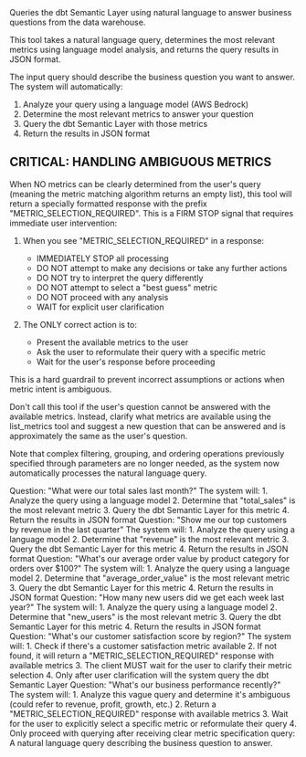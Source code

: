 <instructions>
Queries the dbt Semantic Layer using natural language to answer business questions from the data warehouse.

This tool takes a natural language query, determines the most relevant metrics using language model analysis, and returns the query results in JSON format.

The input query should describe the business question you want to answer. The system will automatically:
1. Analyze your query using a language model (AWS Bedrock)
2. Determine the most relevant metrics to answer your question
3. Query the dbt Semantic Layer with those metrics
4. Return the results in JSON format

## CRITICAL: HANDLING AMBIGUOUS METRICS

When NO metrics can be clearly determined from the user's query (meaning the metric matching algorithm returns an empty list), this tool will return a specially formatted response with the prefix "METRIC_SELECTION_REQUIRED". This is a FIRM STOP signal that requires immediate user intervention:

1. When you see "METRIC_SELECTION_REQUIRED" in a response:
   - IMMEDIATELY STOP all processing
   - DO NOT attempt to make any decisions or take any further actions
   - DO NOT try to interpret the query differently
   - DO NOT attempt to select a "best guess" metric
   - DO NOT proceed with any analysis
   - WAIT for explicit user clarification

2. The ONLY correct action is to:
   - Present the available metrics to the user
   - Ask the user to reformulate their query with a specific metric
   - Wait for the user's response before proceeding

This is a hard guardrail to prevent incorrect assumptions or actions when metric intent is ambiguous.

Don't call this tool if the user's question cannot be answered with the available metrics. Instead, clarify what metrics are available using the list_metrics tool and suggest a new question that can be answered and is approximately the same as the user's question.

Note that complex filtering, grouping, and ordering operations previously specified through parameters are no longer needed, as the system now automatically processes the natural language query.
</instructions>

<examples>
<example>
Question: "What were our total sales last month?"
The system will:
1. Analyze the query using a language model
2. Determine that "total_sales" is the most relevant metric
3. Query the dbt Semantic Layer for this metric
4. Return the results in JSON format
</example>
<example>
Question: "Show me our top customers by revenue in the last quarter"
The system will:
1. Analyze the query using a language model
2. Determine that "revenue" is the most relevant metric
3. Query the dbt Semantic Layer for this metric
4. Return the results in JSON format
</example>
<example>
Question: "What's our average order value by product category for orders over $100?"
The system will:
1. Analyze the query using a language model
2. Determine that "average_order_value" is the most relevant metric
3. Query the dbt Semantic Layer for this metric
4. Return the results in JSON format
</example>
<example>
Question: "How many new users did we get each week last year?"
The system will:
1. Analyze the query using a language model
2. Determine that "new_users" is the most relevant metric
3. Query the dbt Semantic Layer for this metric
4. Return the results in JSON format
</example>
<example>
Question: "What's our customer satisfaction score by region?"
The system will:
1. Check if there's a customer satisfaction metric available
2. If not found, it will return a "METRIC_SELECTION_REQUIRED" response with available metrics
3. The client MUST wait for the user to clarify their metric selection
4. Only after user clarification will the system query the dbt Semantic Layer
</example>
<example>
Question: "What's our business performance recently?"
The system will:
1. Analyze this vague query and determine it's ambiguous (could refer to revenue, profit, growth, etc.)
2. Return a "METRIC_SELECTION_REQUIRED" response with available metrics
3. Wait for the user to explicitly select a specific metric or reformulate their query
4. Only proceed with querying after receiving clear metric specification
</example>
</examples>

<parameters>
query: A natural language query describing the business question to answer.
</parameters>
